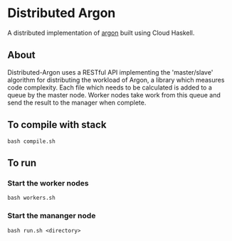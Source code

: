 # Distributed Argon

A distributed implementation of [argon](https://github.com/rubik/argon) built using Cloud Haskell.

## About
Distributed-Argon uses a RESTful API implementing the 'master/slave' algorithm for distributing the workload of Argon, a library which measures code complexity. Each file which needs to be calculated is added to a queue by the master node. Worker nodes take work from this queue and send the result to the manager when complete.

## To compile with stack
``` bash compile.sh ```

## To run

### Start the worker nodes
```bash workers.sh```
### Start the mananger node
```bash run.sh <directory> ```
